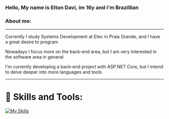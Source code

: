 ### Hello, My name is Elton Davi, im 16y and i'm Brazillian
### About me: 
------
 Currently I study Systems Development at Etec in Praia Grande, and I have a great desire to program

 Nowadays I focus more on the back-end area, but I am very interested in the software area in general

 I'm currently developing a back-end project with ASP.NET Core, but I intend to delve deeper into more languages ​​and tools

---------

# :hammer: Skills and Tools:

[![My Skills](https://skillicons.dev/icons?i=cpp,cs,dotnet,java,javascript,visualstudio,vscode,idea,figma,css,php,powershell,ts,react,md,html,git,github,gmail,discord,bash&perline=7)](https://skill-icons-builder.vercel.app/)


